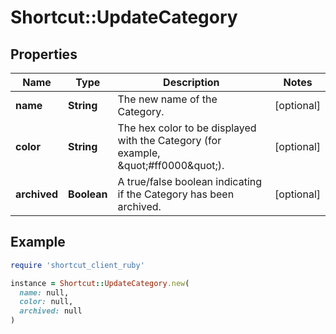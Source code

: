 # Shortcut::UpdateCategory

## Properties

| Name | Type | Description | Notes |
| ---- | ---- | ----------- | ----- |
| **name** | **String** | The new name of the Category. | [optional] |
| **color** | **String** | The hex color to be displayed with the Category (for example, \&quot;#ff0000\&quot;). | [optional] |
| **archived** | **Boolean** | A true/false boolean indicating if the Category has been archived. | [optional] |

## Example

```ruby
require 'shortcut_client_ruby'

instance = Shortcut::UpdateCategory.new(
  name: null,
  color: null,
  archived: null
)
```


